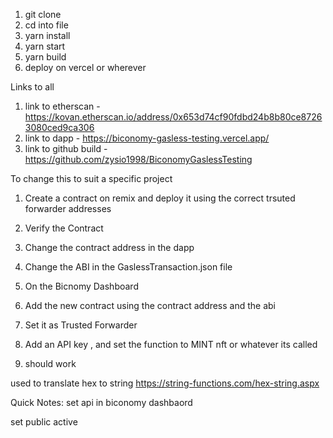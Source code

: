 1. git clone 
2. cd into file
3. yarn install
4. yarn start
5. yarn build
6. deploy on vercel or wherever

Links to all

1. link to etherscan - https://kovan.etherscan.io/address/0x653d74cf90fdbd24b8b80ce87263080ced9ca306
2. link to dapp - https://biconomy-gasless-testing.vercel.app/
3. link to github build - https://github.com/zysio1998/BiconomyGaslessTesting

To change this to suit a specific project

1. Create a contract on remix and deploy it using the correct trsuted forwarder addresses
2. Verify the Contract
3. Change the contract address in the dapp
4. Change the ABI in the GaslessTransaction.json file

5. On the Bicnomy Dashboard 
6. Add the new contract using the contract address and the abi
7. Set it as Trusted Forwarder
8. Add an API key , and set the function to MINT nft or whatever its called
9. should work

used to translate hex to string
https://string-functions.com/hex-string.aspx



Quick Notes:
set api in biconomy dashbaord

set public active
